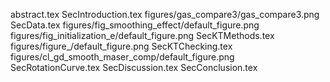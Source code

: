 abstract.tex
SecIntroduction.tex
figures/gas_compare3/gas_compare3.png
SecData.tex
figures/fig_smoothing_effect/default_figure.png
figures/fig_initialization_e/default_figure.png
SecKTMethods.tex
figures/figure_/default_figure.png
SecKTChecking.tex
figures/cl_gd_smooth_maser_comp/default_figure.png
SecRotationCurve.tex
SecDiscussion.tex
SecConclusion.tex
